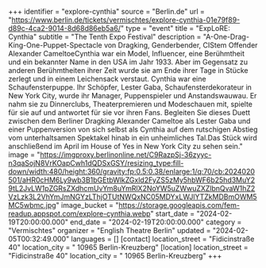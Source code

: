 +++
identifier = "explore-cynthia"
source = "Berlin.de"
url = "https://www.berlin.de/tickets/vermischtes/explore-cynthia-01e79f89-d89c-4ca2-9014-8d68d86eb5a6/"
type = "event"
title = "ExpLoRE: Cynthia"
subtitle = "The Tenth Expo Festival"
description = "A-One-Drag-King-One-Puppet-Spectacle von Dragking, Genderbender, CIStem Offender Alexander CameltoeCynthia war ein Model, Influencer, eine Berühmtheit und ein bekannter Name in den USA im Jahr 1933. Aber im Gegensatz zu anderen Berühmtheiten ihrer Zeit wurde sie am Ende ihrer Tage in Stücke zerlegt und in einem Leichensack verstaut. Cynthia war eine Schaufensterpuppe. Ihr Schöpfer, Lester Gaba, Schaufensterdekorateur in New York City, wurde ihr Manager, Puppenspieler und Anstandswauwau. Er nahm sie zu Dinnerclubs, Theaterpremieren und Modeschauen mit, spielte für sie auf und antwortet für sie vor ihren Fans. Begleiten Sie dieses Duett zwischen dem Berliner Dragking Alexander Cameltoe als Lester Gaba und einer Puppenversion von sich selbst als Cynthia auf dem rutschigen Abstieg vom unterhaltsamen Spektakel hinab in ein unheimliches Tal.Das Stück wird anschließend im April im House of Yes in New York City zu sehen sein."
image = "https://imgproxy.berlinonline.net/C9RazpSj-36zyyc-n3qaSojN8VrKOapCwh1dQDSxGSY/resizing_type:fill-down/width:480/height:360/gravity:fp:0.5:0.38/enlarge:1/q:70/cb:2024020501/aHR0cHM6Ly9wb3B1bGEtbWlkZGxld2FyZS5zMy5hbWF6b25hd3MuY29tL2JvLW1pZGRsZXdhcmUvYm8uYmRlX2NoYW5uZWwuZXZlbnQvaW1hZ2VzLzk3L2VhYmJmNGYzLThjOTUtNWQxNC05MDYxLWJlYTZkMDBmOWM5MC5wbmc.jpg"
image_bucket = "https://storage.googleapis.com/fem-readup.appspot.com/explore-cynthia.webp"
start_date = "2024-02-19T20:00:00.000"
end_date = "2024-02-19T20:00:00.000"
category = "Vermischtes"
organizer = "English Theatre Berlin"
updated = "2024-02-05T00:32:49.000"
languages = []
[contact]
location_street = "Fidicinstraße 40"
location_city = " 10965 Berlin-Kreuzberg"
[location]
location_street = "Fidicinstraße 40"
location_city = " 10965 Berlin-Kreuzberg"
+++